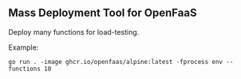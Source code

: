 ## Mass Deployment Tool for OpenFaaS

Deploy many functions for load-testing.

Example:

```
go run . -image ghcr.io/openfaas/alpine:latest -fprocess env --functions 10
```
